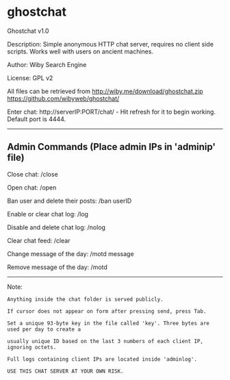 # ghostchat

Ghostchat v1.0

Description: Simple anonymous HTTP chat server, requires no client side scripts. Works well with users on ancient machines.

Author: Wiby Search Engine

License: GPL v2

All files can be retrieved from http://wiby.me/download/ghostchat.zip
				https://github.com/wibyweb/ghostchat/


Enter chat: http://serverIP:PORT/chat/ - Hit refresh for it to begin working. Default port is 4444. 


--------------------------------------------------
Admin Commands (Place admin IPs in 'adminip' file)
--------------------------------------------------

Close chat: /close

Open chat: /open

Ban user and delete their posts: /ban userID

Enable or clear chat log: /log

Disable and delete chat log: /nolog

Clear chat feed: /clear

Change message of the day: /motd message

Remove message of the day: /motd

--------------------------------------------------

Note: 

	Anything inside the chat folder is served publicly.
  
	If cursor does not appear on form after pressing send, press Tab.
  
	Set a unique 93-byte key in the file called 'key'. Three bytes are used per day to create a
  
	usually unique ID based on the last 3 numbers of each client IP, ignoring octets.
  
	Full logs containing client IPs are located inside 'adminlog'.
  
	USE THIS CHAT SERVER AT YOUR OWN RISK.
